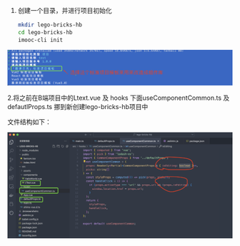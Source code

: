 1. 创建一个目录，并进行项目初始化
   ```bash
   mkdir lego-bricks-hb
   cd lego-bricks-hb
   imooc-cli init
   ```

![1670420988598](image/3-1创建组件库基本代码结构/1670420988598.png)

2.将之前在B端项目中的Ltext.vue 及 hooks 下面useComponentCommon.ts 及 defautlProps.ts 挪到新创建lego-bricks-hb项目中

文件结构如下：

![1670421275135](image/3-1创建组件库基本代码结构/1670421275135.png)
